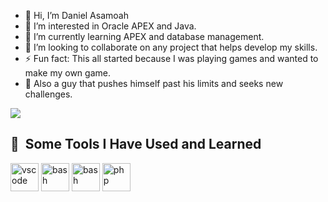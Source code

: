 - 👋 Hi, I’m Daniel Asamoah
- 👀 I’m interested in Oracle APEX and Java.
- 🌱 I’m currently learning APEX and database management.
- 💞️ I’m looking to collaborate on any project that helps develop my skills.
- ⚡ Fun fact: This all started because I was playing games and wanted to make my own game.
- 💯 Also a guy that pushes himself past his limits and seeks new challenges.

<!---
daniel-apexdev/daniel-apexdev is a ✨ special ✨ repository because its `README.md` (this file) appears on your GitHub profile.
You can click the Preview link to take a look at your changes.
--->
<img src="https://media.giphy.com/media/v1.Y2lkPTc5MGI3NjExM2FmbW55Nmd0Ym96ZHFyeDR0dDF4dGN5MXdicjZxZnVnM3I0NGozbSZlcD12MV9naWZzX3NlYXJjaCZjdD1n/rZdexojlQ1WcqXqSWO/giphy.gif"></img>


<h2> 🚀 &nbsp;Some Tools I Have Used and Learned</h2>
<p align="left">
<img src="https://cdn.jsdelivr.net/gh/devicons/devicon@latest/icons/java/java-original-wordmark.svg" alt="vscode" width="45" height="45"/>
<img src="https://cdn.jsdelivr.net/gh/devicons/devicon@latest/icons/javascript/javascript-original.svg" alt="bash" width="45" height="45"/>
<img src="https://cdn.jsdelivr.net/gh/devicons/devicon@latest/icons/html5/html5-original-wordmark.svg" alt="bash" width="45" height="45"/>
<img src="https://cdn.jsdelivr.net/gh/devicons/devicon@latest/icons/blender/blender-original.svg" alt="php" width="45" height="45"/>
</p>
